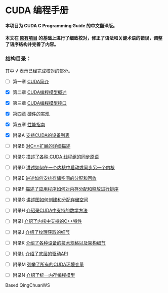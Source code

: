 # CUDA 编程手册
#### 本项目为 CUDA C Programming Guide 的中文翻译版。

#### 本文在 [原有项目](https://github.com/HeKun-NVIDIA/CUDA-Programming-Guide-in-Chinese) 的基础上进行了细致校对，修正了语法和关键术语的错误，调整了语序结构并完善了内容。

### 结构目录：

其中 √ 表示已经完成校对的部分。

- [ ] 第一章 [CUDA简介](第1章CUDA简介/第一章-CUDA简介.md)

- [x] 第二章 [CUDA编程模型概述](第2章CUDA编程模型概述/第二章CUDA编程模型概述.md)
- [x] 第三章 [CUDA编程模型接口](第3章编程接口/第三章编程接口.md)
- [x] 第四章 [硬件的实现](第4章硬件实现/第四章硬件实现.md)
- [x] 第五章 [性能指南](第5章性能指南/第五章性能指南.md)
- [x] 附录A  [支持CUDA的设备列表](附录A支持GPU设备列表/附录A支持GPU设备列表.md)
- [ ] 附录B  [对C++扩展的详细描述](附录B对C++扩展的详细描述/附录B对C++扩展的详细描述.md)
- [ ] 附录C  [描述了各种 CUDA 线程组的同步原语](附录C协作组/附录C协作组.md)
- [ ] 附录D  [讲述如何在一个内核中启动或同步另一个内核](附录D-CUDA动态并行/附录D-CUDA动态并行.md)
- [ ] 附录E  [讲述如何安排存储空间的分配和回收](附录E虚拟内存管理/附录E虚拟内存管理.md)
- [ ] 附录F  [描述了应用程序如何对内存分配和释放进行排序](附录F流序内存分配/附录F流序内存分配.md)
- [ ] 附录G  [讲述图如何创建和分配存储空间](附录G图内存结点/附录G图内存结点.md)
- [ ] 附录H  [介绍录CUDA中支持的数学方法](附录H数学方法/附录H数学方法.md)
- [ ] 附录I  [介绍了内核中支持的C++特性](附录I_C++语言支持/附录I_C++语言支持.md)
- [ ] 附录J  [介绍了纹理获取的细节](附录J纹理获取/附录J纹理获取.md)
- [ ] 附录K  [介绍了各种设备的技术规格以及架构细节](附录K_CUDA计算能力/附录K_CUDA计算能力.md)
- [ ] 附录L  [介绍了底层的驱动API](附录L_CUDA底层驱动API/附录L_CUDA底层驱动API.md)
- [ ] 附录M  [列举了所有的CUDA环境变量](附录M_CUDA环境变量/附录M_CUDA环境变量.md)
- [ ] 附录N  [介绍了统一内存编程模型](附录N_CUDA的统一内存/附录N_CUDA的统一内存.md)


Based QingChuanWS

